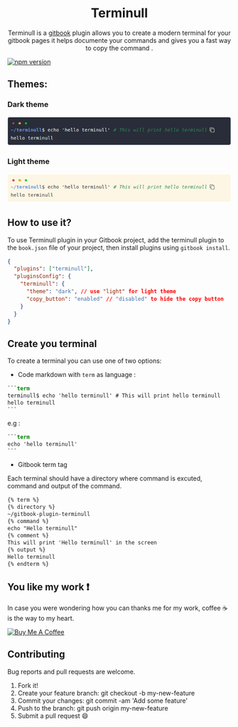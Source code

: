 
<div align="center">
 <h1> Terminull </h1>
 <p>Terminull is a <a href="https://www.npmjs.com/package/gitbook">gitbook</a> plugin allows you to create a modern terminal for your gitbook pages it helps documente your commands and gives you a fast way to copy the command .</p>
 </div>
<a href="https://www.npmjs.com/package/gitbook-plugin-terminull"><img  src="https://img.shields.io/npm/v/gitbook-plugin-terminull/latest?color=green" alt="npm version"/></a>

 ## Themes:
 ### Dark theme

 <div align="center">
  <img src="https://raw.githubusercontent.com/ridaeh/gitbook-plugin-terminull/master/dark_theme_preview.png"/>
</div>

### Light theme
<div align="center">
  <img src="https://raw.githubusercontent.com/ridaeh/gitbook-plugin-terminull/master/light_theme_preview.png"/>
</div>

## How to use it?
To use Terminull plugin in your Gitbook project, add the terminull plugin to the `book.json` file of your project, then install plugins using `gitbook install`.

```json
{
  "plugins": ["terminull"],
  "pluginsConfig": {
    "terminull": {
      "theme": "dark", // use "light" for light theme
      "copy_button": "enabled" // "disabled" to hide the copy button
    }
  }
}
```

## Create you terminal

To create a terminal you can use one of two options:
 - Code markdown with `term` as language :
<pre ><code>```<strong style="color:green">term</strong>
terminull$ echo 'hello terminull' # This will print hello terminull
hello terminull
```
</code></pre>

e.g :
<pre lang="no-highlight"><code>```<strong style="color:green">term</strong>
echo 'hello terminull' 
```
</code></pre>

 - Gitbook term tag

Each terminal should have a directory where command is excuted, command and output of the command.

```
{% term %}
{% directory %}
~/gitbook-plugin-terminull
{% command %}
echo "Hello terminull"
{% comment %}
This will print 'Hello terminull' in the screen
{% output %}
Hello terminull
{% endterm %}
```

## You like my work :exclamation:
In case you were wondering how you can thanks me for my work, coffee :coffee: is the way to my heart.   

<a href="https://www.buymeacoffee.com/ridaeh" target="_blank"><img src="https://www.buymeacoffee.com/assets/img/custom_images/orange_img.png" alt="Buy Me A Coffee" ></a>



## Contributing
Bug reports and pull requests are welcome.

1. Fork it!
2. Create your feature branch: git checkout -b my-new-feature
3. Commit your changes: git commit -am 'Add some feature'
4. Push to the branch: git push origin my-new-feature
5. Submit a pull request :smile: